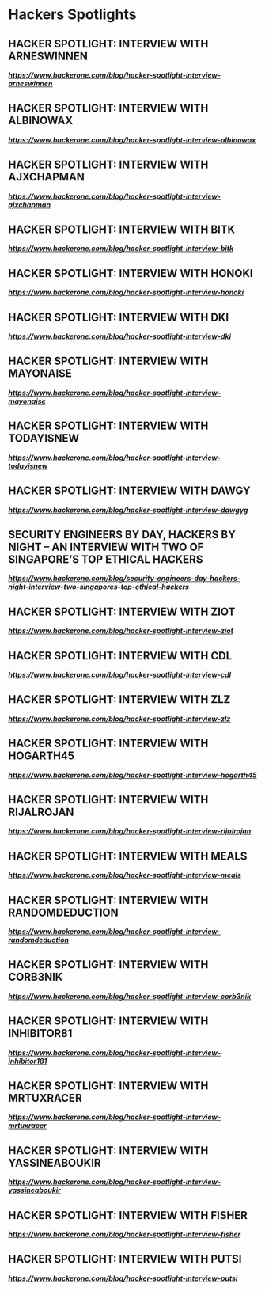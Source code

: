# Hackers Spotlights
## HACKER SPOTLIGHT: INTERVIEW WITH ARNESWINNEN
***https://www.hackerone.com/blog/hacker-spotlight-interview-arneswinnen***
## HACKER SPOTLIGHT: INTERVIEW WITH ALBINOWAX
***https://www.hackerone.com/blog/hacker-spotlight-interview-albinowax***
## HACKER SPOTLIGHT: INTERVIEW WITH AJXCHAPMAN
***https://www.hackerone.com/blog/hacker-spotlight-interview-ajxchapman***
## HACKER SPOTLIGHT: INTERVIEW WITH BITK
***https://www.hackerone.com/blog/hacker-spotlight-interview-bitk***
## HACKER SPOTLIGHT: INTERVIEW WITH HONOKI
***https://www.hackerone.com/blog/hacker-spotlight-interview-honoki***
## HACKER SPOTLIGHT: INTERVIEW WITH DKI
***https://www.hackerone.com/blog/hacker-spotlight-interview-dki***
## HACKER SPOTLIGHT: INTERVIEW WITH MAYONAISE
***https://www.hackerone.com/blog/hacker-spotlight-interview-mayonaise***
## HACKER SPOTLIGHT: INTERVIEW WITH TODAYISNEW
***https://www.hackerone.com/blog/hacker-spotlight-interview-todayisnew***
## HACKER SPOTLIGHT: INTERVIEW WITH DAWGY
***https://www.hackerone.com/blog/hacker-spotlight-interview-dawgyg***
## SECURITY ENGINEERS BY DAY, HACKERS BY NIGHT – AN INTERVIEW WITH TWO OF SINGAPORE’S TOP ETHICAL HACKERS
***https://www.hackerone.com/blog/security-engineers-day-hackers-night-interview-two-singapores-top-ethical-hackers***
## HACKER SPOTLIGHT: INTERVIEW WITH ZIOT
***https://www.hackerone.com/blog/hacker-spotlight-interview-ziot***
## HACKER SPOTLIGHT: INTERVIEW WITH CDL
***https://www.hackerone.com/blog/hacker-spotlight-interview-cdl***
## HACKER SPOTLIGHT: INTERVIEW WITH ZLZ
***https://www.hackerone.com/blog/hacker-spotlight-interview-zlz***
## HACKER SPOTLIGHT: INTERVIEW WITH HOGARTH45
***https://www.hackerone.com/blog/hacker-spotlight-interview-hogarth45***
## HACKER SPOTLIGHT: INTERVIEW WITH RIJALROJAN
***https://www.hackerone.com/blog/hacker-spotlight-interview-rijalrojan***
## HACKER SPOTLIGHT: INTERVIEW WITH MEALS
***https://www.hackerone.com/blog/hacker-spotlight-interview-meals***
## HACKER SPOTLIGHT: INTERVIEW WITH RANDOMDEDUCTION
***https://www.hackerone.com/blog/hacker-spotlight-interview-randomdeduction***
## HACKER SPOTLIGHT: INTERVIEW WITH CORB3NIK
***https://www.hackerone.com/blog/hacker-spotlight-interview-corb3nik***
## HACKER SPOTLIGHT: INTERVIEW WITH INHIBITOR81
***https://www.hackerone.com/blog/hacker-spotlight-interview-inhibitor181***
## HACKER SPOTLIGHT: INTERVIEW WITH MRTUXRACER
***https://www.hackerone.com/blog/hacker-spotlight-interview-mrtuxracer***
## HACKER SPOTLIGHT: INTERVIEW WITH YASSINEABOUKIR
***https://www.hackerone.com/blog/hacker-spotlight-interview-yassineaboukir***
## HACKER SPOTLIGHT: INTERVIEW WITH FISHER
***https://www.hackerone.com/blog/hacker-spotlight-interview-fisher***
## HACKER SPOTLIGHT: INTERVIEW WITH PUTSI
***https://www.hackerone.com/blog/hacker-spotlight-interview-putsi***

